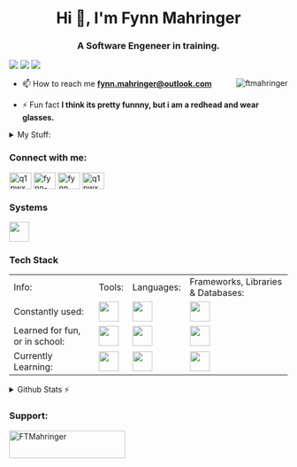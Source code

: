 <h1 align="center">Hi 👋, I'm Fynn Mahringer</h1>
<h3 align="center">A Software Engeneer in training.</h3>

![](https://komarev.com/ghpvc/?username=ftmahringer&color=red&abbreviated=true&label=PROFILE+VIEWS&style=for-the-badge)
<a href="https://www.github.com/FTMahringer" target="_blank" rel="noreferrer"><img src="https://img.shields.io/github/followers/FTMahringer?logo=github&style=for-the-badge&color=red&labelColor=gray" /></a>
<a href="https://www.github.com/FTMahringer" target="_blank" rel="noreferrer"><img src="https://img.shields.io/github/stars/FTMahringer?logo=github&style=for-the-badge&color=red&labelColor=gray" /></a>

<a href="#FTMahringer-title">  
  <img src="https://github-readme-stats.vercel.app/api?username=ftmahringer&show_icons=true&theme=blueberry&count_private=true&hide_border=true&line_height=20" alt="ftmahringer" align="right" />
</a>




<!-- - 👨‍💻 All of my projects are available at [ftmahringer.github.io](https://ftmahringer.github.io/ )-->

- 📫 How to reach me **fynn.mahringer@outlook.com**

- ⚡ Fun fact **I think its pretty funnny, but i am a redhead and wear glasses.**


<details>
  <summary>
    My Stuff:
  </summary>
  <br>
  
| **Devices**                     | **Nitro 5**                          | **Desktop**                        |
| ------------------------------  | ---------------------------------  | ---------------------------------  |
| - Laptop: Acer Nitro 5           | - OS: Windows 11                   | - OS: Windows 10                   |
| - Desktop: Self build (Not Good)| - CPU: Intel i5-11400H             | - CPU: Intel i5-9400F              |
| - Phone: Huawei P30 Pro	        | - GPU: NVIDEA RTX 3050 (Laptop GPU)| - GPU: NVIDEA GEFORCE GTX 1050 TI  |
|                                 | - RAM: 32GB DDR4 2400MHZ           | - RAM: 64GB DDR4 3600MHZ           |
|                                 | - HDD: 1TB                         | - HDD: 1TB + 500GB + 6TB           |
|                                 | - SSD: 500GB + 2TB                 | - SSD: 2TB                         |

</details>

<h3 align="left">Connect with me:</h3>
<p align="left">
<a href="https://dev.to/q1pwx" target="blank"><img align="center" src="https://raw.githubusercontent.com/rahuldkjain/github-profile-readme-generator/master/src/images/icons/Social/devto.svg" alt="q1pwx" height="30" width="40" /></a>
<a href="https://linkedin.com/in/fynn-mahringer-30a36b285" target="blank"><img align="center" src="https://raw.githubusercontent.com/rahuldkjain/github-profile-readme-generator/master/src/images/icons/Social/linked-in-alt.svg" alt="fynn-mahringer-30a36b285" height="30" width="40" /></a>
<!--
  <a href="https://stackoverflow.com/users/24865837" target="blank"><img align="center" src="https://raw.githubusercontent.com/rahuldkjain/github-profile-readme-generator/master/src/images/icons/Social/stack-overflow.svg" alt="24865837" height="30" width="40" /></a> -->
<a href="https://fb.com/profile.php?id=61555758103732" target="blank"><img align="center" src="https://raw.githubusercontent.com/rahuldkjain/github-profile-readme-generator/master/src/images/icons/Social/facebook.svg" alt="fynn mahringer" height="30" width="40" /></a>
<a href="https://www.youtube.com//channel/UCzFRFnCSHcv5kiq8DY62Aag" target="blank"><img align="center" src="https://raw.githubusercontent.com/rahuldkjain/github-profile-readme-generator/master/src/images/icons/Social/youtube.svg" alt="q1pwx" height="30" width="40" /></a>
</p>

### Systems
<img src="https://skillicons.dev/icons?i=ubuntu,linux,windows,debian" height="36">


### Tech Stack
<table>
  <tr>
    <td>Info:</td>
    <td>Tools:</td>
    <td>Languages:</td>
    <td>Frameworks, Libraries & Databases:</td>
  </tr>
  <tr>
    <td>Constantly used:</td>
    <td><img src="https://skillicons.dev/icons?i=git,github,maven" height="36">
    </td><td><img src="https://skillicons.dev/icons?i=css,html,js,jquery,java,php" height="36"></td>
    <td><img src="https://skillicons.dev/icons?i=mysql&perline=50" height="36"></td>
  </tr>
  <tr>
    <td>Learned for fun, or in school:</td>
    <td><img src="https://skillicons.dev/icons?i=figma,vercel,gradle" height="36"></td>
    <td><img src="https://skillicons.dev/icons?i=c,cs,bash,lua,regex" height="36"></td>
    <td><img src="https://skillicons.dev/icons?i=mongodb,postgres&perline=50" height="36"></td>
  </tr>
  <tr>
    <td>Currently Learning:</td>
    <td><img src="https://skillicons.dev/icons?i=docker" height="36"></td>
    <td><img src="https://skillicons.dev/icons?i=..." height="36"></td>
    <td><img src="https://skillicons.dev/icons?i=symfony" height="36"></td>
  </tr>
</table>


<details>
  <summary>Github Stats ⚡</summary>

  <img src="https://github-readme-stats.vercel.app/api/top-langs/?username=FTMahringer&layout=compact&bg_color=0D1117&text_color=c9d1d9&langs_count=8&hide_border=true" align="right" />
  
  [![GitHub Streak](https://streak-stats.demolab.com?user=FTMahringer&theme=monokai&hide_border=true&date_format=j%20M%5B%20Y%5D)](https://git.io/streak-stats)

  
</details>

<h3 align="left">Support:</h3>
<p><a href="https://www.buymeacoffee.com/FTMahringer"> <img align="left" src="https://cdn.buymeacoffee.com/buttons/v2/default-yellow.png" height="50" width="210" alt="FTMahringer" /></a></p>
<br>


